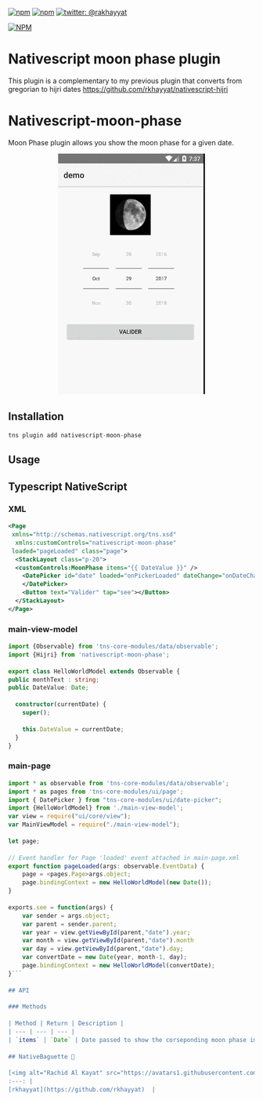 [![npm](https://img.shields.io/npm/v/nativescript-moon-phase.svg)](https://www.npmjs.com/package/nativescript-moon-phase)
[![npm](https://img.shields.io/npm/dt/nativescript-moon-phase.svg?label=npm%20downloads)](https://www.npmjs.com/package/nativescript-moon-phase)
[![twitter: @rakhayyat](https://img.shields.io/badge/twitter-%40rakhayyat-2F98C1.svg)](https://twitter.com/rakhayyat)

[![NPM](https://nodei.co/npm/nativescript-moon-phase.png?downloads=true&downloadRank=true&stars=true)](https://nodei.co/npm/nativescript-moon-phase/)

# Nativescript moon phase plugin
This plugin is a complementary to my previous plugin that converts from gregorian to hijri dates https://github.com/rkhayyat/nativescript-hijri

# Nativescript-moon-phase

Moon Phase plugin allows you show the moon phase for a given date. 
<p align="center">
  <img src="https://github.com/rkhayyat/nativescript-moon-phase/blob/master/screenshot/nativescript-moon.gif" width="300"/>
</p>

## Installation

```javascript
tns plugin add nativescript-moon-phase
```

## Usage 

## Typescript NativeScript

### XML
```xml
<Page 
 xmlns="http://schemas.nativescript.org/tns.xsd" 
  xmlns:customControls="nativescript-moon-phase"
 loaded="pageLoaded" class="page">
  <StackLayout class="p-20">
  <customControls:MoonPhase items="{{ DateValue }}" />
    <DatePicker id="date" loaded="onPickerLoaded" dateChange="onDateChanged" verticalAlignment="center">
    </DatePicker>
    <Button text="Valider" tap="see"></Button>
  </StackLayout>
</Page>
```

### main-view-model
```typescript
import {Observable} from 'tns-core-modules/data/observable';
import {Hijri} from 'nativescript-moon-phase';

export class HelloWorldModel extends Observable {
public monthText : string;
public DateValue: Date;

  constructor(currentDate) {
    super();

    this.DateValue = currentDate;
  }
}
```
### main-page
```typescript
import * as observable from 'tns-core-modules/data/observable';
import * as pages from 'tns-core-modules/ui/page';
import { DatePicker } from "tns-core-modules/ui/date-picker";
import {HelloWorldModel} from './main-view-model';
var view = require("ui/core/view");
var MainViewModel = require("./main-view-model");

let page;

// Event handler for Page 'loaded' event attached in main-page.xml
export function pageLoaded(args: observable.EventData) {
    page = <pages.Page>args.object;
    page.bindingContext = new HelloWorldModel(new Date());
}

exports.see = function(args) {
    var sender = args.object;
    var parent = sender.parent;
    var year = view.getViewById(parent,"date").year;
    var month = view.getViewById(parent,"date").month
    var day = view.getViewById(parent,"date").day;
    var convertDate = new Date(year, month-1, day);
    page.bindingContext = new HelloWorldModel(convertDate);
}```

## API

### Methods

| Method | Return | Description |
| --- | --- | --- |
| `items` | `Date` | Date passed to show the corseponding moon phase image. |

## NativeBaguette 🥖

[<img alt="Rachid Al Kayat" src="https://avatars1.githubusercontent.com/u/10686043?v=3&s=400" width="117">](https://github.com/rkhayyat) |
:---: |
[rkhayyat](https://github.com/rkhayyat)  |

